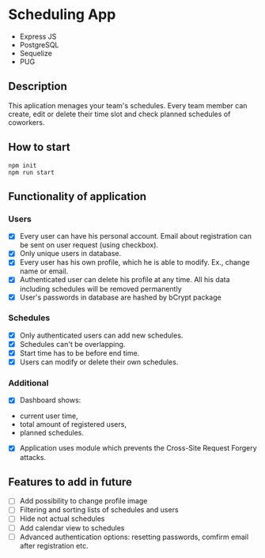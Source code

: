 # Scheduling App
- Express JS
- PostgreSQL
- Sequelize
- PUG
## Description
This aplication menages your team's schedules. Every team member can create, edit or delete their time slot and check planned schedules of coworkers.
## How to start
```
npm init
npm run start
```
## Functionality of application
### Users
- [x]  Every user can have his personal account. Email about registration can be sent on user request (using checkbox).
- [x]  Only unique users in database.
- [x]  Every user has his own profile, which he is able to modify. Ex., change name or email.
- [x]  Authenticated user can delete his profile at any time. All his data including schedules will be removed permanently
- [x]  User's passwords in database are hashed by bCrypt package
### Schedules
- [x]  Only authenticated users can add new schedules.
- [x]  Schedules can't be overlapping.
- [x]  Start time has to be before end time.
- [x]  Users can modify or delete their own schedules.
### Additional
- [x]  Dashboard shows:
- current user time,
- total amount of registered users,
- planned schedules.
- [x]  Application uses module which prevents the Cross-Site Request Forgery attacks.
## Features to add in future
- [ ]  Add possibility to change profile image
- [ ]  Filtering and sorting lists of schedules and users
- [ ]  Hide not actual schedules
- [ ]  Add calendar view to schedules
- [ ]  Advanced authentication options: resetting passwords, comfirm email after registration etc.
